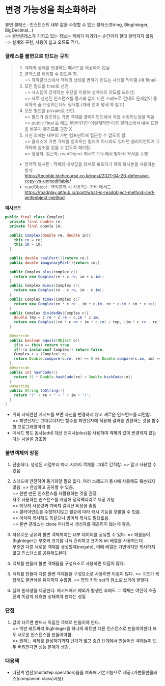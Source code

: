 # 변경 가능성을 최소화하라
불변 클래스 : 인스턴스의 내부 값을 수정할 수 없는 클래스(String, BingInteger, BigDecimal...)<br/>
  => 불변클래스가 가지고 있는 정보는 객체가 파괴되는 순간까지 절대 달라지지 않음<br/>
  => 설계와 구현, 사용이 쉽고 오류도 적다.<br/>
### 클래스를 불변으로 만드는 규칙
> 1. 객체의 상태를 변경하는 메서드를 제공하지 않음
> 2. 클래스를 확장할 수 없도록 함.<br/>
>   => 하위클래스에서 객체의 상태를 변하게 만드는 사태를 막아줌.(예 filnal)
> 3. 모든 필드를 final로 선언<br/>
>   => 시스템이 강제하는 수단을 이용해 설계자의 의도를 드러냄.<br/>
>   => 새로 생선된 인스턴스를 동기화 없이 다른 스레드로 건네도 문제없이 동작하게 끔 보장하는데도 필요함.(자바 언어 명세 책 참고)
> 4. 모든 필드를 private로 선언.<br/>
>   => 필드가 참조하는 가변 객체를 클라이언드에서 직접 수정하는일을 막음
>   => public final 로 해도 불변이지만 이렇게하면 다름 릴리스에서 내부 표현을 바꾸지 못하므로 권장 X
> 5. 자신 외에는 내부의 가변 컴포넌트에 접근할 수 없도록 함.<br/>
>   => 클래스에 가변 객체를 참조하는 필드가 하나라도 있다면 클라이언트가 그 객체의 참조를 얻을 수 없도록 해야함.<br/>
>   => 생성자, 접근자, readObject 메서드 모두에서 방어적 복사를 수행
> * 방어적 복사란 : 객체의 내부값을 외부로 보호하기 위해 복사본을 사용하는 방식<br/>
> https://tecoble.techcourse.co.kr/post/2021-04-26-defensive-copy-vs-unmodifiable/<br/>
> * readObject : 역직렬화 시 사용되는 자바 메서드<br/>
> https://madplay.github.io/post/what-is-readobject-method-and-writeobject-method<br/>

**예시코드**
```java
public final class Complex{
  private final double re;
  private final douvle im;
  
  public Complex(double re, double in){
    this.re = re;
    this.im = im;
  }
  
  public double realPart(){return re;}
  public double imaginaryPart(){return im;}
  
  public Complex plus(complex c){
    return new Complex(re + c.re, im + c.im);
  }
  public Complex minus(Complex c){
    return new Complex(re - c.re, im - c.im);
  }
  public Complex timex(Complex c){
    return new Complex(re * c.re - im * c.im, re * c.im + im * c.re);
  }
  public Complex dividedBy(Complex c){
    double tmp = c.re * c.re + c.im * c.im;
    return new Complex((re * c.re + im * c.im) / tmp, (im * c.re - re * c.im) / tmp);
  }
  
  @Override
  public boolean equals(Object o){
    if(o == this) return true;
    if(!(o instanceof Complex)) return false;
    Complex c = (Complex) o;
    return Double.compare(c.re, re) == 0 && Double.compare(c.im, im) == 0;
  }
  @Override
  public int hashCode(){
    return 31 * Double.hashCode(re) + Double.hashCode(im);
  }
  @Override
  public String toString(){
    return "(" + re + " + " + im + ")";
  }
}
```
* 위의 사칙연산 메서드를 보면 자신을 변경하지 않고 새로운 인스턴스를 리턴함.<br/>
  => 피연산자는 그대로이지만 함수를 피연산자에 적용해 결과를 반환하는 것을 함수형 프로그래밍이라 함
* 메서드 명도 동사(add) 대신 전치사(plus)를 사용하여 객체의 값이 변경되지 않는다는 사실을 강조함<br/>
### 불변객체의 장점
1. 단순하다.
  생성된 시점부터 파괴 시까지 객체를 그대로 간직함. => 믿고 사용할 수 있음.
2. 스레드에 안전하여 동기화할 필요 없다.
  여러 스레드가 동시에 사용해도 훼손되지 않음. => 안심하고 공유할 수 있음.<br/>
  => 한번 만든 인스턴스를 재활용하는 것을 권장.<br/>
  자주 사용하는 인스턴스를 캐싱해 정적팩터리로 제공 가능<br/>
  => 메모리 사용량과 가비지 컬렉션 비용을 줄임<br/>
  => 클라이언트를 수정하지않고 필요에 따라 캐시 기능을 덧불일 수 있음.<br/>
  => 어차피 복사해도 똑같으니 방어적 복사도 필요없음.<br/>
  => 불변 클래스는 clone 이나복사 생성자를 제공하지 않는게 좋음.

3. 자유로운 공유와 불변 객체끼리는 내부 데이터를 공유할 수 있다.
  => 예를들어 BigInteger는 부호와 크기를 나눠 관리하고 크기에 int 배열을 사용하는데 <br/>
  부호만 다른 새로운 객체를 생성할때(negate), 이때 배열은 가변이지만 복사하지 않고 인스턴스를 공유해도된다.
4. 객체를 만들때 불변 격채들을 구성요소로 사용하면 이점이 많다.
5. 객체를 만들때 다른 불변 객체들을 구성요소로 사용하면 이점이 많다.
  => 구조가 복잡해도 불변식을 유지하지 수월함.
  => 맵의 키와 set의 원소로 쓰기에 알맞다.
6. 실패 원자성을 제공한다.
  메서드에서 예외가 발생한 후에도 그 객체는 여전히 호출전과 똑같이 유효한 상태여야 한다는 성질

### 단점
1. 값이 다르면 반드시 독립된 객체로 만들어야 한다.<br/>
  => 백만 비트짜리 BigInteger를 하나의 비트만 다른 인스턴스로 만들어야한다 해도 새로운 인스턴스를 만들어야함.<br/>
  => 원하는 객체를 완성하기까지 단계가 많고 중간 단계에서 만들어진 객체들이 모두 버려진다면 성능 문제가 생김.
### 대응책
* 다단계 연산(multistep operation)을을 예측해 기본기능으로 제공.(가변동반클래스(companion class)사용)


